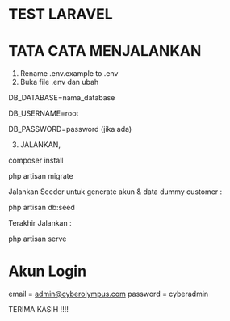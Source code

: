 # TEST LARAVEL 

# TATA CATA MENJALANKAN

1. Rename .env.example to .env
2. Buka file .env dan ubah

DB_DATABASE=nama_database

DB_USERNAME=root

DB_PASSWORD=password (jika ada)

3. JALANKAN,

composer install

php artisan migrate

Jalankan Seeder untuk generate akun & data dummy customer :

php artisan db:seed

Terakhir Jalankan :

php artisan serve

# Akun Login

email = admin@cyberolympus.com
password = cyberadmin


TERIMA KASIH !!!!
